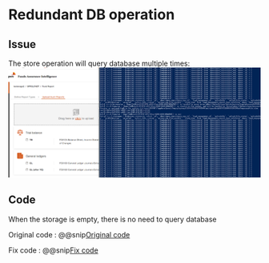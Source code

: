 # Redundant DB operation

## Issue 

The store operation will query database multiple times:
![DB operation](pic/dblog.png)

## Code
When the storage is empty, there is no need to query database

Original code
: @@snip[Original code](code/storeInDB.scala)

Fix code
: @@snip[Fix code](code/storeInDBFix.scala)
